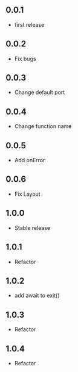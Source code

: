 ## 0.0.1

- first release

## 0.0.2

- Fix bugs

## 0.0.3

- Change default port

## 0.0.4

- Change function name

## 0.0.5

- Add onError

## 0.0.6

- Fix Layout

## 1.0.0

- Stable release

## 1.0.1

- Refactor

## 1.0.2

- add await to exit()

## 1.0.3 

- Refactor

## 1.0.4

- Refactor
